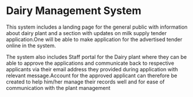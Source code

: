 # Dairy Management System
This system includes a landing page for the general public with information about dairy plant and a section with updates 
on milk supply tender application.One will be able to make application for the advertised tender online in the system.

The system also includes Staff portal for the Dairy plant where they can be able to approve the applications and communicate back 
to respective applicants via their email address they provided during application with relevant message.Account for the approved applicant
can therefore be created to help him/her manage their records well and for ease of communication with the plant management
